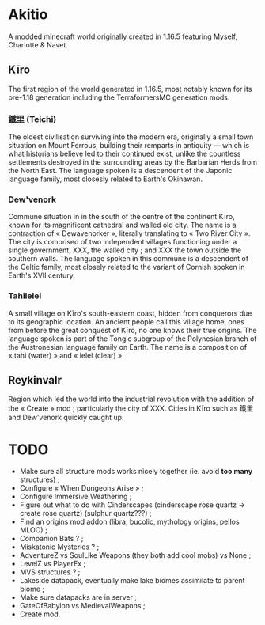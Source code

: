 # Akitio
A modded minecraft world originally created in 1.16.5 featuring Myself, Charlotte & Navet. 

## Kīro
The first region of the world generated in 1.16.5, most notably known for its pre-1.18 generation including the TerraformersMC generation mods.

### 鐵里 (Teichi)
The oldest civilisation surviving into the modern era, originally a small town situation on Mount Ferrous, building their remparts in antiquity — which is what historians believe led to their continued exist, unlike the countless settlements destroyed in the surrounding areas by the Barbarian Herds from the North East. The language spoken is a descendent of the Japonic language family, most closesly related to Earth's Okinawan.

### Dew'venork
Commune situation in in the south of the centre of the continent Kīro, known for its magnificent cathedral and walled old city. The name is a contraction of « Dewavenorker », literally translating to « Two River City ». The city is comprised of two independent villages functioning under a single government, XXX, the walled city ; and XXX the town outside the southern walls. The language spoken in this commune is a descendent of the Celtic family, most closely related to the variant of Cornish spoken in Earth's XVII century.

### Tahilelei 
A small village on Kīro's south-eastern coast, hidden from conquerors due to its geographic location. An ancient people call this village home, ones from before the great conquest of Kīro, no one knows their true origins. The language spoken is part of the Tongic subgroup of the Polynesian branch of the Austronesian language family on Earth. The name is a composition of « tahi (water) » and « lelei (clear) »

## Reykinvalr
Region which led the world into the industrial revolution with the addition of the « Create » mod ; particularly the city of XXX. Cities in Kīro such as 鐵里 and Dew'venork quickly caught up.

# TODO

* Make sure all structure mods works nicely together (ie. avoid **too many** structures) ;
* Configure « When Dungeons Arise » ;
* Configure Immersive Weathering ;
* Figure out what to do with Cinderscapes (cinderscape rose quartz -> create rose quartz) (sulphur quartz???) ;
* Find an origins mod addon (libra, bucolic, mythology origins, pellos MLOO) ;
* Companion Bats ? ;
* Miskatonic Mysteries ? ;
* AdventureZ vs SoulLike Weapons (they both add cool mobs) vs None ;
* LevelZ vs PlayerEx ;
* MVS structures ? ;
* Lakeside datapack, eventually make lake biomes assimilate to parent biome ;
* Make sure datapacks are in server ;
* GateOfBabylon vs MedievalWeapons ;
* Create mod.
